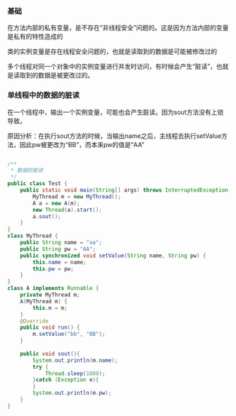 
### 基础

在方法内部的私有变量，是不存在“非线程安全”问题的。这是因为方法内部的变量是私有的特性造成的

类的实例变量是存在线程安全问题的，也就是读取到的数据是可能被修改过的

多个线程对同一个对象中的实例变量进行并发时访问，有时候会产生“脏读”，也就是读取到的数据是被更改过的。

### 单线程中的数据的脏读

在一个线程中，输出一个实例变量，可能也会产生脏读。因为sout方法没有上锁导致。

原因分析：在执行sout方法的时候，当输出name之后，主线程去执行setValue方法，因此pw被更改为“BB”，而本来pw的值是“AA”

```java

/**
 * 数据的脏读
 */
public class Test {
    public static void main(String[] args) throws InterruptedException {
        MyThread m = new MyThread();
        A a = new A(m);
        new Thread(a).start();
        a.sout();
    }
}
class MyThread {
    public String name = "aa";
    public String pw = "AA";
    public synchronized void setValue(String name, String pw) {
        this.name = name;
        this.pw = pw;
    }
}
class A implements Runnable {
    private MyThread m;
    A(MyThread m) {
        this.m = m;
    }
    @Override
    public void run() {
        m.setValue("bb", "BB");
    }
   
    public void sout(){
        System.out.println(m.name);
        try {
            Thread.sleep(1000);
        }catch (Exception e){
        }
        System.out.println(m.pw);
    }
}
```







